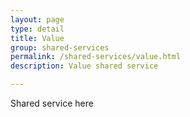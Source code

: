```yaml
---
layout: page
type: detail
title: Value
group: shared-services
permalink: /shared-services/value.html
description: Value shared service

---
```


Shared service here

